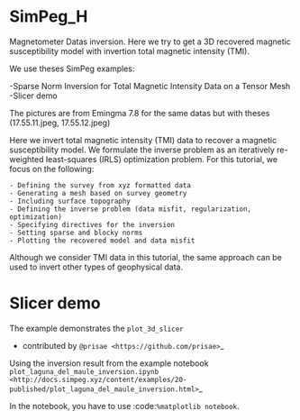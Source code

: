 # SimPeg_H
Magnetometer Datas inversion.
Here we try to get a 3D recovered magnetic
susceptibility model with invertion total magnetic intensity (TMI).

We use theses SimPeg examples:

-Sparse Norm Inversion for Total Magnetic Intensity Data on a Tensor Mesh 
-Slicer demo

The pictures are from Emingma 7.8 for the same datas but with theses (17.55.11.jpeg, 17.55.12.jpeg)








Here we invert total magnetic intensity (TMI) data to recover a magnetic
susceptibility model. We formulate the inverse problem as an iteratively
re-weighted least-squares (IRLS) optimization problem. For this tutorial, we
focus on the following:

    - Defining the survey from xyz formatted data
    - Generating a mesh based on survey geometry
    - Including surface topography
    - Defining the inverse problem (data misfit, regularization, optimization)
    - Specifying directives for the inversion
    - Setting sparse and blocky norms
    - Plotting the recovered model and data misfit

Although we consider TMI data in this tutorial, the same approach
can be used to invert other types of geophysical data.

Slicer demo
===========

The example demonstrates the `plot_3d_slicer`

- contributed by `@prisae <https://github.com/prisae>`_

Using the inversion result from the example notebook
`plot_laguna_del_maule_inversion.ipynb <http://docs.simpeg.xyz/content/examples/20-published/plot_laguna_del_maule_inversion.html>`_

In the notebook, you have to use :code:`%matplotlib notebook`.

